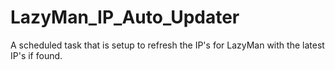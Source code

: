 # LazyMan_IP_Auto_Updater
A scheduled task that is setup to refresh the IP's for LazyMan with the latest IP's if found.
